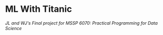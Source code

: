 # ML With Titanic

###### JL and WJ's Final project for MSSP 6070: Practical Programming for Data Science ######


